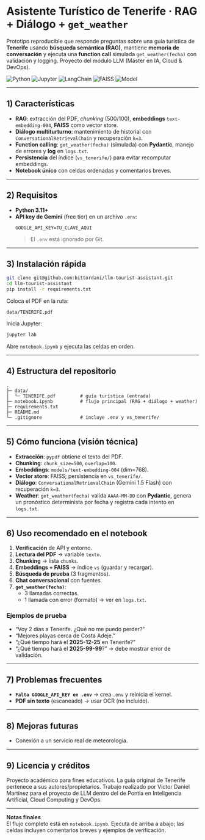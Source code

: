 # Asistente Turístico de Tenerife · RAG + Diálogo + `get_weather`

Prototipo reproducible que responde preguntas sobre una guía turística de **Tenerife** usando **búsqueda semántica (RAG)**, mantiene **memoria de conversación** y ejecuta una **function call** simulada `get_weather(fecha)` con validación y logging. Proyecto del módulo LLM (Máster en IA, Cloud & DevOps).

<div align="left">

![Python](https://img.shields.io/badge/Python-3.11+-blue)
![Jupyter](https://img.shields.io/badge/Jupyter-Lab-orange)
![LangChain](https://img.shields.io/badge/LangChain-0.2+-informational)
![FAISS](https://img.shields.io/badge/Vector%20DB-FAISS-green)
![Model](https://img.shields.io/badge/LLM-Gemini%201.5%20Flash-6aa84f)

</div>

---

## 1) Características

- **RAG**: extracción del PDF, *chunking* (500/100), **embeddings** `text-embedding-004`, **FAISS** como vector store.  
- **Diálogo multiturturno**: mantenimiento de historial con `ConversationalRetrievalChain` y recuperación `k=3`.  
- **Function calling**: `get_weather(fecha)` (simulada) con **Pydantic**, manejo de errores y **log** en `logs.txt`.  
- **Persistencia** del índice (`vs_tenerife/`) para evitar recomputar embeddings.  
- **Notebook único** con celdas ordenadas y comentarios breves.

---

## 2) Requisitos

- **Python 3.11+**
- **API key de Gemini** (free tier) en un archivo `.env`:
  ```
  GOOGLE_API_KEY=TU_CLAVE_AQUI
  ```
  > El `.env` está ignorado por Git.

---

## 3) Instalación rápida

```bash
git clone git@github.com:bittordani/llm-tourist-assistant.git
cd llm-tourist-assistant
pip install -r requirements.txt
```

Coloca el PDF en la ruta:
```
data/TENERIFE.pdf
```

Inicia Jupyter:
```bash
jupyter lab
```
Abre `notebook.ipynb` y ejecuta las celdas en orden.

---

## 4) Estructura del repositorio

```
.
├─ data/
│  └─ TENERIFE.pdf         # guía turística (entrada)
├─ notebook.ipynb          # flujo principal (RAG + diálogo + weather)
├─ requirements.txt
├─ README.md
└─ .gitignore              # incluye .env y vs_tenerife/
```

---

## 5) Cómo funciona (visión técnica)

- **Extracción**: `pypdf` obtiene el texto del PDF.  
- **Chunking**: `chunk_size=500`, `overlap=100`.  
- **Embeddings**: `models/text-embedding-004` (dim=768).  
- **Vector store**: FAISS; persistencia en `vs_tenerife/`.  
- **Diálogo**: `ConversationalRetrievalChain` (Gemini 1.5 Flash) con recuperación `k=3`.  
- **Weather**: `get_weather(fecha)` valida `AAAA-MM-DD` con **Pydantic**, genera un pronóstico determinista por fecha y registra cada intento en `logs.txt`.

---

## 6) Uso recomendado en el notebook

1. **Verificación** de API y entorno.  
2. **Lectura del PDF** → variable `texto`.  
3. **Chunking** → lista `chunks`.  
4. **Embeddings + FAISS** → índice `vs` (guardar y recargar).  
5. **Búsqueda de prueba** (3 fragmentos).  
6. **Chat conversacional** con fuentes.  
7. **`get_weather(fecha)`**:  
   - 3 llamadas correctas.  
   - 1 llamada con error (formato) → ver en `logs.txt`.

### Ejemplos de prueba

- “Voy 2 días a Tenerife. ¿Qué no me puedo perder?”  
- “Mejores playas cerca de Costa Adeje.”  
- “¿Qué tiempo hará el **2025-12-25** en Tenerife?”  
- “¿Qué tiempo hará el **2025-99-99**?” → debe mostrar error de validación.

---

## 7) Problemas frecuentes

- **`Falta GOOGLE_API_KEY en .env`** → crea `.env` y reinicia el kernel.  
- **PDF sin texto** (escaneado) → usar OCR (no incluido).  

---

## 8) Mejoras futuras

- Conexión a un servicio real de meteorología.

---

## 9) Licencia y créditos

Proyecto académico para fines educativos. La guía original de Tenerife pertenece a sus autores/propietarios.
Trabajo realizado por Víctor Daniel Martínez para el proyecto de LLM dentro del de Pontia en Inteligencia Artificial, Cloud Computing y DevOps.

---

**Notas finales**  
El flujo completo está en `notebook.ipynb`. Ejecuta de arriba a abajo; las celdas incluyen comentarios breves y ejemplos de verificación.

